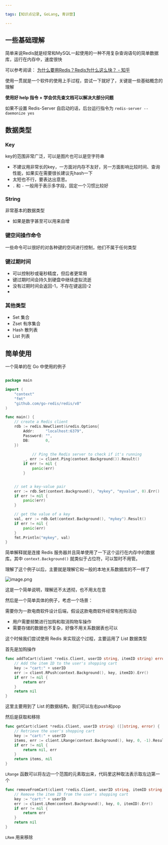 ```yaml
---

tags: [知识点记录, GoLang, 青训营]

---
```


## 一些基础理解

简单来说Redis就是经常和MySQL一起使用的一种不用复杂查询语句的简单数据库，运行在内存中，速度很快

可以参考阅读：
[为什么要用Redis？Redis为什么这么快？ - 知乎](https://zhuanlan.zhihu.com/p/81195864)

使用一贯就是一个软件的使用上手过程，尝试一下就好了，关键是一些基础概念的理解

**使用好 help 指令 + 学会优先查文档可以解决大部分问题**

如果不设置 Redis-Server 自启动的话，后台运行指令为 `redis-server --daemonize yes`

## 数据类型

### Key

key的范围非常广泛，可以是图片也可以是空字符串
- 不建议用非常长的key，一方面对内存不友好，另一方面影响比较时间、查询性能，如果实在需要很长建议先hash一下
- 太短也不行，要表达出意思。
- `.` 和 `-` 一般用于表示多字段，固定一个习惯比较好

### String

非常基本的数据类型

- 如果是数字甚至可以用来自增


### 键空间操作命令

一些命令可以很好的对各种键的空间进行控制，他们不属于任何类型

### 键过期时间
- 可以控制秒或毫秒精度，但后者更常用
- 键过期时间会持久到硬盘中继续虚拟流逝
- 没有过期时间会返回-1，不存在键返回-2
- 


### 其他类型

- Set 集合
- Zset 有序集合
- Hash 散列表
- List 列表

## 简单使用

一个简单的在 Go 中使用的例子

```go

package main

import (
	"context"
	"fmt"
	"github.com/go-redis/redis/v8"
)

func main() {
	// create a Redis client
	rdb := redis.NewClient(&redis.Options{
		Addr:     "localhost:6379",
		Password: "",
		DB:       0,
	})
        
            // Ping the Redis server to check if it's running
        _, err := client.Ping(context.Background()).Result()
        if err != nil {
            panic(err)
        }


	// set a key-value pair
	err := rdb.Set(context.Background(), "mykey", "myvalue", 0).Err()
	if err != nil {
		panic(err)
	}

	// get the value of a key
	val, err := rdb.Get(context.Background(), "mykey").Result()
	if err != nil {
		panic(err)
	}
	fmt.Println("mykey", val)
}


```

简单解释就是连接 Redis 服务器并且简单使用了一下这个运行在内存中的数据库。其中 `context.Background()` 就类似于占位符，可以暂时不用管。


理解了这个例子以后，主要就是理解它和一般的本地关系数据库的不一样了

![image.png](https://p3-juejin.byteimg.com/tos-cn-i-k3u1fbpfcp/7cde374ffb0140329247c58f0c2193df~tplv-k3u1fbpfcp-watermark.image?)

这是一个简单说明，理解还不太透彻，也不用太在意

然后是一个简单具体的例子，考虑一个场景：

需要你为一款电商软件设计后端，假设这款电商软件经常有抢购活动
- 用户需要频繁进行加购和取消购物车操作
- 需要存储的数据也不复杂，好像不用关系数据表也可以


这个时候我们尝试使用 Redis 来实现这个过程，主要运用了 List 数据类型

首先是加购操作

```go
func addToCart(client *redis.Client, userID string, itemID string) error {
    // Add the item ID to the user's shopping cart
    key := "cart:" + userID
    err := client.RPush(context.Background(), key, itemID).Err()
    if err != nil {
        return err
    }
    return nil
}
```

这里主要用到了 List 的数据结构，我们可以左右push和pop

然后是获取和移除

```go
func getCart(client *redis.Client, userID string) ([]string, error) {
    // Retrieve the user's shopping cart
    key := "cart:" + userID
    items, err := client.LRange(context.Background(), key, 0, -1).Result()
    if err != nil {
        return nil, err
    }
    return items, nil
}
```

`LRange` 函数可以将左边一个范围的元素取出来，代码里这种取法表示取左边第一个


```go
func removeFromCart(client *redis.Client, userID string, itemID string) error {
    // Remove the item ID from the user's shopping cart
    key := "cart:" + userID
    err := client.LRem(context.Background(), key, 0, itemID).Err()
    if err != nil {
        return err
    }
    return nil
}
```

`LRem` 用来移除